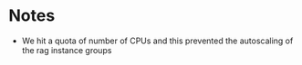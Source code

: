 # Notes

- We hit a quota of number of CPUs and this prevented the autoscaling of the rag instance groups
